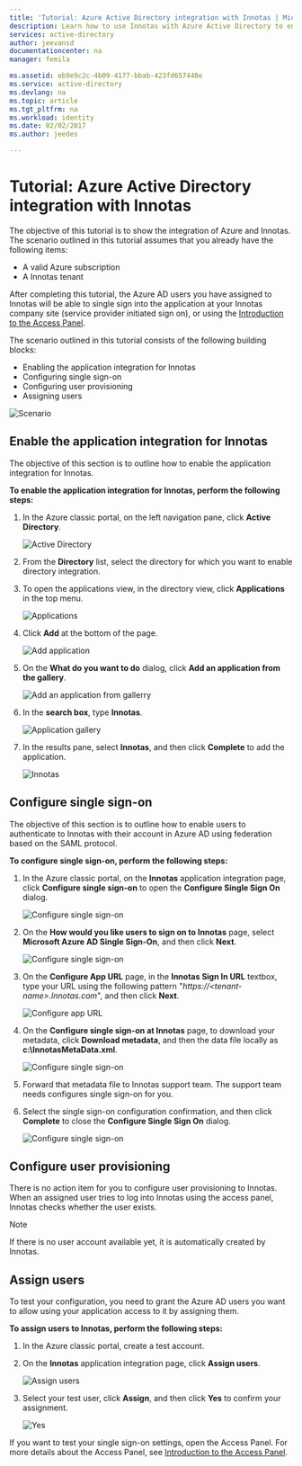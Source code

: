 ```yaml
---
title: 'Tutorial: Azure Active Directory integration with Innotas | Microsoft Docs'
description: Learn how to use Innotas with Azure Active Directory to enable single sign-on, automated provisioning, and more!
services: active-directory
author: jeevansd
documentationcenter: na
manager: femila

ms.assetid: eb9e9c2c-4b09-4177-bbab-423fd657448e
ms.service: active-directory
ms.devlang: na
ms.topic: article
ms.tgt_pltfrm: na
ms.workload: identity
ms.date: 02/02/2017
ms.author: jeedes

---
```


# Tutorial: Azure Active Directory integration with Innotas
The objective of this tutorial is to show the integration of Azure and Innotas.  
The scenario outlined in this tutorial assumes that you already have the following items:

* A valid Azure subscription
* A Innotas tenant

After completing this tutorial, the Azure AD users you have assigned to Innotas will be able to single sign into the application at your Innotas company site (service provider initiated sign on), or using the [Introduction to the Access Panel](active-directory-saas-access-panel-introduction.md).

The scenario outlined in this tutorial consists of the following building blocks:

* Enabling the application integration for Innotas
* Configuring single sign-on
* Configuring user provisioning
*  Assigning users

![Scenario](./media/active-directory-saas-innotas-tutorial/IC777331.png "Scenario")

## Enable the application integration for Innotas
The objective of this section is to outline how to enable the application integration for Innotas.

**To enable the application integration for Innotas, perform the following steps:**

1. In the Azure classic portal, on the left navigation pane, click **Active Directory**.
   
   ![Active Directory](./media/active-directory-saas-innotas-tutorial/IC700993.png "Active Directory")
2. From the **Directory** list, select the directory for which you want to enable directory integration.
3. To open the applications view, in the directory view, click **Applications** in the top menu.
   
   ![Applications](./media/active-directory-saas-innotas-tutorial/IC700994.png "Applications")
4. Click **Add** at the bottom of the page.
   
   ![Add application](./media/active-directory-saas-innotas-tutorial/IC749321.png "Add application")
5. On the **What do you want to do** dialog, click **Add an application from the gallery**.
   
   ![Add an application from gallerry](./media/active-directory-saas-innotas-tutorial/IC749322.png "Add an application from gallerry")
6. In the **search box**, type **Innotas**.
   
   ![Application gallery](./media/active-directory-saas-innotas-tutorial/IC777332.png "Application gallery")
7. In the results pane, select **Innotas**, and then click **Complete** to add the application.
   
   ![Innotas](./media/active-directory-saas-innotas-tutorial/IC777333.png "Innotas")
   
## Configure single sign-on

The objective of this section is to outline how to enable users to authenticate to Innotas with their account in Azure AD using federation based on the SAML protocol.

**To configure single sign-on, perform the following steps:**

1. In the Azure classic portal, on the **Innotas** application integration page, click **Configure single sign-on** to open the **Configure Single Sign On** dialog.
   
   ![Configure single sign-on](./media/active-directory-saas-innotas-tutorial/IC777334.png "Configure single sign-on")
2. On the **How would you like users to sign on to Innotas** page, select **Microsoft Azure AD Single Sign-On**, and then click **Next**.
   
   ![Configure single sign-on](./media/active-directory-saas-innotas-tutorial/IC777335.png "Configure single sign-on")
3. On the **Configure App URL** page, in the **Innotas Sign In URL** textbox, type your URL using the following pattern "*https://\<tenant-name\>.Innotas.com*", and then click **Next**.
   
   ![Configure app URL](./media/active-directory-saas-innotas-tutorial/IC777336.png "Configure app URL")
4. On the **Configure single sign-on at Innotas** page, to download your metadata, click **Download metadata**, and then the data file locally as **c:\\InnotasMetaData.xml**.
   
   ![Configure single sign-on](./media/active-directory-saas-innotas-tutorial/IC777337.png "Configure single sign-on")
5. Forward that metadata file to Innotas support team. The support team needs configures single sign-on for you.
6. Select the single sign-on configuration confirmation, and then click **Complete** to close the **Configure Single Sign On** dialog.
   
   ![Configure single sign-on](./media/active-directory-saas-innotas-tutorial/IC777338.png "Configure single sign-on")
   
## Configure user provisioning

There is no action item for you to configure user provisioning to Innotas.  
When an assigned user tries to log into Innotas using the access panel, Innotas checks whether the user exists.  

>[!NOTE]
>If there is no user account available yet, it is automatically created by Innotas.
>

## Assign users
To test your configuration, you need to grant the Azure AD users you want to allow using your application access to it by assigning them.

**To assign users to Innotas, perform the following steps:**

1. In the Azure classic portal, create a test account.
2. On the **Innotas** application integration page, click **Assign users**.
   
   ![Assign users](./media/active-directory-saas-innotas-tutorial/IC777339.png "Assign users")
3. Select your test user, click **Assign**, and then click **Yes** to confirm your assignment.
   
   ![Yes](./media/active-directory-saas-innotas-tutorial/IC767830.png "Yes")

If you want to test your single sign-on settings, open the Access Panel. For more details about the Access Panel, see [Introduction to the Access Panel](active-directory-saas-access-panel-introduction.md).

